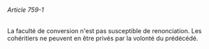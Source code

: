 ###### Article 759-1

La faculté de conversion n'est pas susceptible de renonciation. Les cohéritiers ne peuvent en être privés par la volonté du prédécédé.

